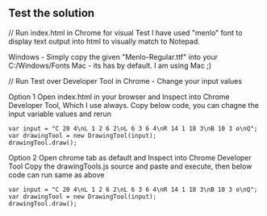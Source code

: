 Test the solution 
------------------

// Run index.html in Chrome for visual Test
I have used "menlo" font to display text output into html to visually match to Notepad. 

Windows - Simply copy the given "Menlo-Regular.ttf" into your C:/Windows/Fonts
Mac - its has by default. I am using Mac ;)




// Run Test over Developer Tool in Chrome - Change your input values

Option 1
  Open index.html in your browser and Inspect into Chrome Developer Tool, Which I use always.
  Copy below code, you can chagne the input variable values and rerun 

  ````````````````````````````````````````````````````````````````````````````````
  var input = "C 20 4\nL 1 2 6 2\nL 6 3 6 4\nR 14 1 18 3\nB 10 3 o\nQ";
  var drawingTool = new DrawingTool(input);
  drawingTool.draw();
  ````````````````````````````````````````````````````````````````````````````````

Option 2
  Open chrome tab as default and Inspect into Chrome Developer Tool
  Copy the drawingTools.js source and paste and execute, then below code can run same as above
  
  ````````````````````````````````````````````````````````````````````````````````
  var input = "C 20 4\nL 1 2 6 2\nL 6 3 6 4\nR 14 1 18 3\nB 10 3 o\nQ";
  var drawingTool = new DrawingTool(input);
  drawingTool.draw();
  ````````````````````````````````````````````````````````````````````````````````